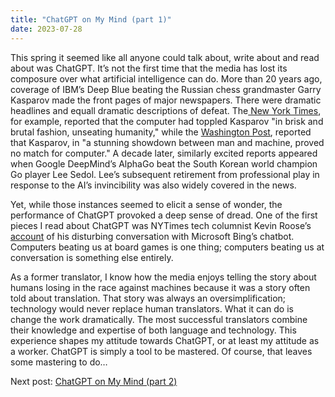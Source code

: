 ```yaml
---
title: "ChatGPT on My Mind (part 1)"
date: 2023-07-28
---
```

<p>This spring it seemed like all anyone could talk about, write about and read about was ChatGPT. It’s not the first time that the media has lost its composure over what artificial intelligence can do. More than 20 years ago, coverage of IBM’s Deep Blue beating the Russian chess grandmaster Garry Kasparov made the front pages of major newspapers. There were dramatic headlines and equall dramatic descriptions of defeat. The<a href="https://timesmachine.nytimes.com/timesmachine/1997/05/12/066265.html"> New York Times</a>, for example, reported that the computer had toppled Kasparov "in brisk and brutal fashion, unseating humanity," while the <a href="https://www.washingtonpost.com/wp-srv/tech/analysis/kasparov/kasparov.htm">Washington Post</a>, reported that Kasparov, in "a stunning showdown between man and machine, proved no match for computer." A decade later, similarly excited reports appeared when Google DeepMind’s AlphaGo beat the South Korean world champion Go player Lee Sedol. Lee’s subsequent retirement from professional play in response to the AI’s invincibility was also widely covered in the news.</p>
<p>Yet, while those instances seemed to elicit a sense of wonder, the performance of ChatGPT provoked a deep sense of dread. One of the first pieces I read about ChatGPT was NYTimes tech columnist Kevin Roose’s <a href="https://www.nytimes.com/2023/02/16/technology/bing-chatbot-microsoft-chatgpt.html?smid=url-share">account</a> of his disturbing conversation with Microsoft Bing’s chatbot. Computers beating us at board games is one thing; computers beating us at conversation is something else entirely.</p>
<p>As a former translator, I know how the media enjoys telling the story about humans losing in the race against machines because it was a story often told about translation. That story was always an oversimplification; technology would never replace human translators. What it can do is change the work dramatically. The most successful translators combine their knowledge and expertise of both language and technology. This experience shapes my attitude towards ChatGPT, or at least my attitude as a worker. ChatGPT is simply a tool to be mastered. Of course, that leaves some mastering to do…</p>
Next post: <a href="https://mf3321.github.io/2023/08/04/ChatGPT-on-My-Mind-part-2.html">ChatGPT on My Mind (part 2)</a>
